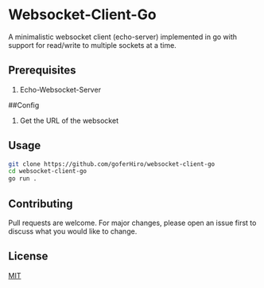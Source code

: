 # Websocket-Client-Go

A minimalistic websocket client (echo-server) implemented in go with support for read/write to multiple sockets at a time.

## Prerequisites

1. Echo-Websocket-Server

##Config

1. Get the URL of the websocket

## Usage

```bash
git clone https://github.com/goferHiro/websocket-client-go
cd websocket-client-go
go run .
```

## Contributing
Pull requests are welcome. For major changes, please open an issue first to discuss what you would like to change.

## License
[MIT](https://choosealicense.com/licenses/mit/)
